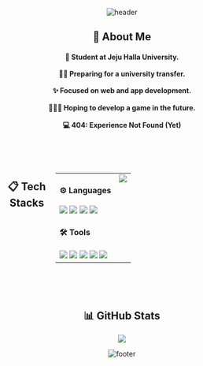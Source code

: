 <div align=center>
  
  <!--Header-->
  ![header](https://capsule-render.vercel.app/api?section=header&type=waving&color=gradient&customColorList=14,15,18&height=350&text=Hi%20I'm%20HYE%20WON&fontAlignY=45&desc=🎓%20AI%20Major%20|%20😼%20Student%20|%20🔥%20Still%20Debugging%20Myself%20IRL)
  
</div>

<div align=center>

  <h2>👀 About Me</h2>
  
  <h4>
    🏫 Student at Jeju Halla University.
  </br></br>
    ✍🏻 Preparing for a university transfer.
  </br></br>
    ✨ Focused on web and app development.
  </br></br>
    👩🏻‍💻 Hoping to develop a game in the future.
  </br></br>
    💻 404: Experience Not Found (Yet)
  </h4>
  
</div>

</br></br>

<div style="display: flex;">
  
  <div align="center">
    <h2>📋 Tech Stacks</h2>
  </div>

  <table align="center">
    <tr>
      <td valign="top" align="left">
        <h4>⚙️ Languages</h4>
        <!--Python-->
        <img src="https://img.shields.io/badge/Python-3776AB?style=flat&logo=Python&logoColor=white"/>
        <!--C-->
        <img src="https://img.shields.io/badge/C-A8B9CC?style=flat&logo=C&logoColor=white"/>
        <!--HTML5-->
        <img src="https://img.shields.io/badge/HTML5-E34F26?style=flat&logo=HTML5&logoColor=white"/>   
        <!--JavaScript-->
        <img src="https://img.shields.io/badge/JavaScript-F7DF1E?style=flat&logo=JavaScript&logoColor=white"/>
        <h4>🛠️ Tools</h4>
        <!--Visual Studio Code-->
        <img src="https://img.shields.io/badge/Visual Studio Code-007ACC?style=flat&logo=VisualStudioCode&logoColor=white">
        <!--Notion-->
        <img src="https://img.shields.io/badge/Notion-000000?style=flat&logo=Notion&logoColor=white">
        <!--Figma-->
        <img src="https://img.shields.io/badge/Figma-F24E1E?style=flat&logo=Figma&logoColor=white">
        <!--GitHub-->
        <img src="https://img.shields.io/badge/GitHub-181717?style=flat&logo=GitHub&logoColor=white">
        <!--Git-->
        <img src="https://img.shields.io/badge/Git-F05032?style=flat&logo=Git&logoColor=white">
      </td>
      <td valign="top" align="right">
        <a href="https://github.com/hye-wonn/github-readme-stats">
          <img src="https://github-readme-stats.vercel.app/api/top-langs/?username=hye-wonn&layout=donut-vertical" />
        </a>
      </td>
    </tr>
  </table>
  
</div>

</br></br>

<div align="center">

  <h2>📊 GitHub Stats</h2>
  
  <a href="https://github.com/hye-wonn/github-readme-stats">
  <img src="https://github-readme-stats.vercel.app/api?username=hye-wonn&show_icons=true&theme=dracula" />
  </a>
    
</div>

<div align="center">

  <!--Footer-->
  ![footer](https://capsule-render.vercel.app/api?section=footer&type=waving&color=gradient&customColorList=14,15,18)
  
</div>

<!--
**hye-wonn/hye-wonn** is a ✨ _special_ ✨ repository because its `README.md` (this file) appears on your GitHub profile.

Here are some ideas to get you started:

- 🔭 I’m currently working on ...
- 🌱 I’m currently learning ...
- 👯 I’m looking to collaborate on ...
- 🤔 I’m looking for help with ...
- 💬 Ask me about ...
- 📫 How to reach me: ...
- 😄 Pronouns: ...
- ⚡ Fun fact: ...
-->

